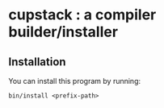 # cupstack : a compiler builder/installer

## Installation

You can install this program by running:

```
bin/install <prefix-path>
```
